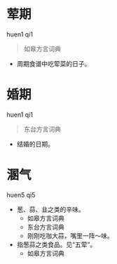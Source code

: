 # 荤期
huen1 qi1
> 如皋方言词典
- 周期食谱中吃荤菜的日子。

# 婚期
huen1 qi1
> 东台方言词典
- 结婚的日期。

# 溷气
huen5 qi5
+ 葱、蒜、韭之类的辛味。
  * 如皋方言词典
  * 东台方言词典
  - 刚刚吃咖大蒜，嘴里一阵～味。
+ 指葱蒜之类食品。见“五荤”。
  * 如皋方言词典
